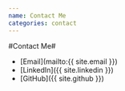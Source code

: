 ```yaml
---
name: Contact Me
categories: contact
---
```


#Contact Me#

* <span class="icon ion-email"> [Email](mailto:{{ site.email }})</span>
* <span class="icon ion-social-linkedin"> [LinkedIn]({{ site.linkedin }})</span>
* <span class="icon ion-social-github"> [GitHub]({{ site.github }})</span>
